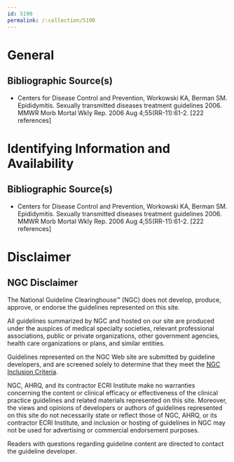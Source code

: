 ```yaml
---
id: 5190
permalink: /:collection/5190
---
```


# General

## Bibliographic Source(s)

- Centers for Disease Control and Prevention, Workowski KA, Berman SM. Epididymitis. Sexually transmitted diseases treatment guidelines 2006. MMWR Morb Mortal Wkly Rep. 2006 Aug 4;55(RR-11):61-2. [222 references]

# Identifying Information and Availability

## Bibliographic Source(s)

- Centers for Disease Control and Prevention, Workowski KA, Berman SM. Epididymitis. Sexually transmitted diseases treatment guidelines 2006. MMWR Morb Mortal Wkly Rep. 2006 Aug 4;55(RR-11):61-2. [222 references]

# Disclaimer

## NGC Disclaimer

The National Guideline Clearinghouse™ (NGC) does not develop, produce, approve, or endorse the guidelines represented on this site.

All guidelines summarized by NGC and hosted on our site are produced under the auspices of medical specialty societies, relevant professional associations, public or private organizations, other government agencies, health care organizations or plans, and similar entities.

Guidelines represented on the NGC Web site are submitted by guideline developers, and are screened solely to determine that they meet the [NGC Inclusion Criteria](/help-and-about/summaries/inclusion-criteria).

NGC, AHRQ, and its contractor ECRI Institute make no warranties concerning the content or clinical efficacy or effectiveness of the clinical practice guidelines and related materials represented on this site. Moreover, the views and opinions of developers or authors of guidelines represented on this site do not necessarily state or reflect those of NGC, AHRQ, or its contractor ECRI Institute, and inclusion or hosting of guidelines in NGC may not be used for advertising or commercial endorsement purposes.

Readers with questions regarding guideline content are directed to contact the guideline developer.

